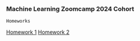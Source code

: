 ### Machine Learning Zoomcamp 2024 Cohort

`Homeworks`

[Homework 1](module_1/nazmul_homework_1.ipynb)
[Homework 2](module_2/nazmul_homework_2.ipynb)